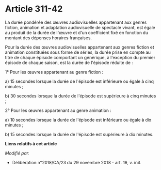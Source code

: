 # Article 311-42

La durée pondérée des œuvres audiovisuelles appartenant aux genres fiction, animation et adaptation audiovisuelle de
spectacle vivant, est égale au produit de la durée de l'œuvre et d'un coefficient fixé en fonction du montant des dépenses
horaires françaises.

Pour la durée des œuvres audiovisuelles appartenant aux genres fiction et animation constituées sous forme de séries, la
durée prise en compte au titre de chaque épisode comportant un générique, à l'exception du premier épisode de chaque saison,
est la durée de l'épisode réduite de :

1° Pour les œuvres appartenant au genre fiction :

a) 15 secondes lorsque la durée de l'épisode est inférieure ou égale à cinq minutes ;

b) 30 secondes lorsque la durée de l'épisode est supérieure à cinq minutes ;

2° Pour les œuvres appartenant au genre animation :

a) 10 secondes lorsque la durée de l'épisode est inférieure ou égale à dix minutes ;

b) 15 secondes lorsque la durée de l'épisode est supérieure à dix minutes.

**Liens relatifs à cet article**

_Modifié par_:

  - Délibération n°2018/CA/23 du 29 novembre 2018 - art. 19, v. init.
